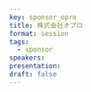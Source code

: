 ```yaml
---
key: sponsor_opro
title: 株式会社オプロ
format: session
tags:
  - sponsor
speakers:
presentation: 
draft: false
---
```


